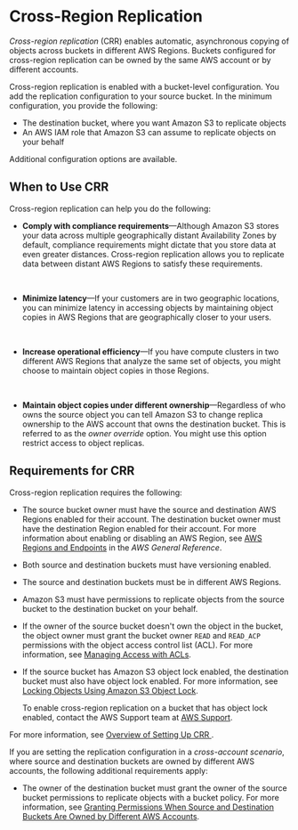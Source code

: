 # Cross\-Region Replication<a name="crr"></a>

*Cross\-region replication* \(CRR\) enables automatic, asynchronous copying of objects across buckets in different AWS Regions\. Buckets configured for cross\-region replication can be owned by the same AWS account or by different accounts\. 

Cross\-region replication is enabled with a bucket\-level configuration\. You add the replication configuration to your source bucket\. In the minimum configuration, you provide the following:
+ The destination bucket, where you want Amazon S3 to replicate objects 
+ An AWS IAM  role that Amazon S3 can assume to replicate objects on your behalf 

Additional configuration options are available\. 

## When to Use CRR<a name="crr-scenario"></a>

Cross\-region replication can help you do the following:
+ **Comply with compliance requirements**—Although Amazon S3 stores your data across multiple geographically distant Availability Zones by default, compliance requirements might dictate that you store data at even greater distances\. Cross\-region replication allows you to replicate data between distant AWS Regions to satisfy these requirements\.

    
+ **Minimize latency**—If your customers are in two geographic locations, you can minimize latency in accessing objects by maintaining object copies in AWS Regions that are geographically closer to your users\.

   
+ **Increase operational efficiency**—If you have compute clusters in two different AWS Regions that analyze the same set of objects, you might choose to maintain object copies in those Regions\.

   
+ **Maintain object copies under different ownership**—Regardless of who owns the source object you can tell Amazon S3 to change replica ownership to the AWS account that owns the destination bucket\. This is referred to as the *owner override* option\. You might use this option restrict access to object replicas\. 

## Requirements for CRR<a name="crr-requirements"></a>

Cross\-region replication requires the following:
+ The source bucket owner must have the source and destination AWS Regions enabled for their account\. The destination bucket owner must have the destination Region enabled for their account\. For more information about enabling or disabling an AWS Region, see [AWS Regions and Endpoints](https://docs.aws.amazon.com/general/latest/gr/rande.html) in the *AWS General Reference*\.
+ Both source and destination buckets must have versioning enabled\. 
+ The source and destination buckets must be in different AWS Regions\. 
+ Amazon S3 must have permissions to replicate objects from the source bucket to the destination bucket on your behalf\. 
+ If the owner of the source bucket doesn't own the object in the bucket, the object owner must grant the bucket owner `READ` and `READ_ACP` permissions with the object access control list \(ACL\)\. For more information, see [Managing Access with ACLs](S3_ACLs_UsingACLs.md)\. 
+ If the source bucket has Amazon S3 object lock enabled, the destination bucket must also have object lock enabled\. For more information, see [Locking Objects Using Amazon S3 Object Lock](object-lock.md)\.

  To enable cross\-region replication on a bucket that has object lock enabled, contact the AWS Support team at [AWS Support](https://console.aws.amazon.com/support/home)\.

For more information, see [Overview of Setting Up CRR ](crr-how-setup.md)\. 

If you are setting the replication configuration in a *cross\-account scenario*, where source and destination buckets are owned by different AWS accounts, the following additional requirements apply:
+ The owner of the destination bucket must grant the owner of the source bucket permissions to replicate objects with a bucket policy\.  For more information, see [Granting Permissions When Source and Destination Buckets Are Owned by Different AWS Accounts](setting-repl-config-perm-overview.md#setting-repl-config-crossacct)\.

   